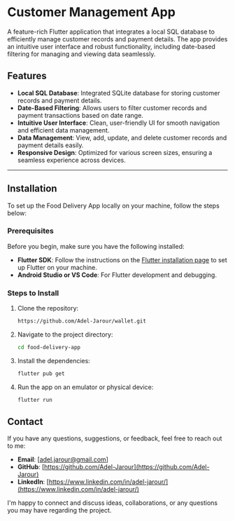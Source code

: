 # Customer Management App

A feature-rich Flutter application that integrates a local SQL database to efficiently manage customer records and payment details. The app provides an intuitive user interface and robust functionality, including date-based filtering for managing and viewing data seamlessly.

## Features

- **Local SQL Database**: Integrated SQLite database for storing customer records and payment details.
- **Date-Based Filtering**: Allows users to filter customer records and payment transactions based on date range.
- **Intuitive User Interface**: Clean, user-friendly UI for smooth navigation and efficient data management.
- **Data Management**: View, add, update, and delete customer records and payment details easily.
- **Responsive Design**: Optimized for various screen sizes, ensuring a seamless experience across devices.

---

## Installation

To set up the Food Delivery App locally on your machine, follow the steps below:

### Prerequisites

Before you begin, make sure you have the following installed:

- **Flutter SDK**: Follow the instructions on the [Flutter installation page](https://flutter.dev/docs/get-started/install) to set up Flutter on your machine.
- **Android Studio or VS Code**: For Flutter development and debugging.

### Steps to Install

1. Clone the repository:

   ```bash
   https://github.com/Adel-Jarour/wallet.git

2. Navigate to the project directory:

   ```bash
   cd food-delivery-app

3. Install the dependencies:

   ```bash
   flutter pub get

4. Run the app on an emulator or physical device:

   ```bash
   flutter run

## Contact

If you have any questions, suggestions, or feedback, feel free to reach out to me:

- **Email**: [adel.jarour@gmail.com]
- **GitHub**: [https://github.com/Adel-Jarour](https://github.com/Adel-Jarour)
- **LinkedIn**: [https://www.linkedin.com/in/adel-jarour/](https://www.linkedin.com/in/adel-jarour/)

I'm happy to connect and discuss ideas, collaborations, or any questions you may have regarding the project.


